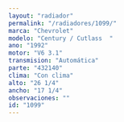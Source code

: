 ```yaml
---
layout: "radiador"
permalink: "/radiadores/1099/"
marca: "Chevrolet"
modelo: "Century / Cutlass  "
ano: "1992"
motor: "V6 3.1"
transmision: "Automática"
parte: "432140"
clima: "Con clima"
alto: "26 1/4"
ancho: "17 1/4"
observaciones: ""
id: "1099"
---
```


